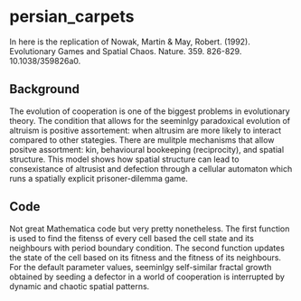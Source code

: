 # persian_carpets
In here is the replication of Nowak, Martin &amp; May, Robert. (1992). Evolutionary Games and Spatial Chaos. Nature. 359. 826-829. 10.1038/359826a0. 

## Background
The evolution of cooperation is one of the biggest problems in evolutionary theory. The condition that allows for the seeminlgy paradoxical evolution of altruism is positive assortement: when altrusim are more likely to interact compared to other stategies. There are mulitple mechanisms that allow positve assortment: kin, behavioural bookeeping (reciprocity), and spatial structure. This model shows how spatial structure can lead to consexistance of altrusist and defection through a cellular automaton which runs a spatially explicit prisoner-dilemma game. 

## Code
Not great Mathematica code but very pretty nonetheless. The first function is used to find the fitenss of every cell based the cell state and its neighbours with period boundary condition. The second function updates the state of the cell based on its fitness and the fitness of its neighbours. For the default parameter values, seeminlgy self-similar fractal growth obtained by seeding a defector in a world of cooperation is interrupted by dynamic and chaotic spatial patterns.
